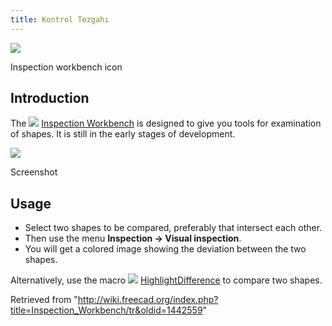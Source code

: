 ```yaml
---
title: Kontrol Tezgahı
---
```

![](/images/Workbench_Inspection.svg)

Inspection workbench icon

## Introduction

The ![](/images/Workbench_Inspection.svg) [Inspection Workbench](/Inspection_Workbench "Inspection Workbench") is designed to give you tools for examination of shapes. It is still in the early stages of development.

![](/images/InspectionEx.png)

Screenshot

## Usage

* Select two shapes to be compared, preferably that intersect each other.
* Then use the menu **Inspection → Visual inspection**.
* You will get a colored image showing the deviation between the two shapes.

Alternatively, use the macro ![](/images/HighlightDifference.png) [HighlightDifference](/Macro_HighlightDifference "Macro HighlightDifference") to compare two shapes.

Retrieved from "<http://wiki.freecad.org/index.php?title=Inspection_Workbench/tr&oldid=1442559>"